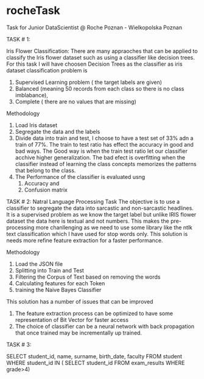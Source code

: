 # rocheTask
Task for Junior DataScientist @ Roche Poznan - Wielkopolska Poznan

TASK # 1:

Iris Flower Classification:
There are many appraoches that can be applied to classify the Iris flower dataset such as using a classifier like decision trees. 
For this task I will have choosen Decision Trees as the classifier  as iris dataset classification problem is  
1. Supervised Learning problem ( the target labels are given) 
2. Balanced (meaning 50 records from each class so there is no class imblabance), 
3. Complete ( there are no values that are missing) 
 
Methodology
1. Load Iris dataset 
2. Segregate the data and the labels 
3. Divide data into train and test, I choose to have a test set of 33% adn a train of 77%.
   The train to test ratio has effect the accuracy in good and bad ways. The Good way is when the train test ratio let our classifier acchive higher generalization. The bad efect is overfitting when the classifier instead of learning the class concepts memorizes the patterns that belong to the class. 
4. The Performance of the classifier is evaluated usng 
	1. Accuracy and 
	2. Confusion matrix




TASK # 2:
Natral Language Processing Task
The objective is to use a classifier to segregate the data into sarcastic and non-sarcastic headlines. It is a supervised problem as we know the target label but unlike IRIS flower dataset the data here is textual and not numbers. This makes the pre-processing more chanllenging as we need to use some library like the ntlk text classification which I have used for stop words only.
This solution is needs more refine feature extraction for a faster performance.

Methodology
1. Load the JSON file
2. Splitting into Train and Test
3. Filtering the Corpus of Text based on removing the words
4. Calculating features for each Token
5. training the Naive Bayes Classifier


This solution has a number of issues that can be improved
1. The feature extraction process can be optimized to have some representation of Bit Vector for faster access
2. The choice of classifier can be a neural network with back propagation that once trained may be incrementally up trained.




TASK # 3:

SELECT student_id, name, surname, birth_date, faculty 
FROM student
WHERE student_id IN ( 
		SELECT student_id 
		FROM exam_results
		WHERE grade>4)
 
		
